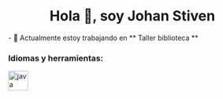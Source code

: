 <h1 align = "center"> Hola 👋, soy Johan Stiven </h1>
- 🔭 Actualmente estoy trabajando en ** Taller biblioteca **


<h3 align = "left"> Idiomas y herramientas: </h3>
<p align = "left"> <a href="https://www.java.com" target="_blank"> <img src = "https://raw.githubusercontent.com/devicons/devicon/master/ icons / java / java-original.svg "alt =" java "width =" 40 "height =" 40 "/> </a> </p>

